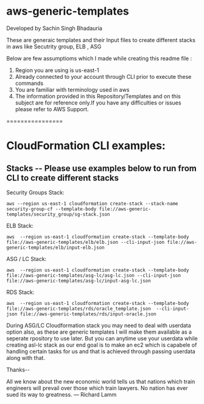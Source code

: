 # aws-generic-templates
Developed by Sachin Singh Bhadauria

These are generaic templates and their Input files to create different stacks in aws like Secutrity group, ELB , ASG

Below are few assumptioms which I made while creating this readme file :
1) Region you are using is us-east-1
2) Already connected to your account through CLI prior to execute these commands
3) You are familiar with terminology used in aws
4) The information provided in this Repository/Templates and on this subject are for reference only.If you have any difficulties  or issues please refer to AWS Support.


================

CloudFormation CLI examples:
================


Stacks -- Please use examples below to run from CLI to create different stacks
-----------------

Security Groups Stack:

    aws --region us-east-1 cloudformation create-stack --stack-name security-group-cf --template-body file://aws-generic-templates/security_group/sg-stack.json

ELB Stack:

    aws  --region us-east-1 cloudformation create-stack --template-body  file://aws-generic-templates/elb/elb.json --cli-input-json file://aws-generic-templates/elb/input-elb.json

ASG / LC Stack:

    aws  --region us-east-1 cloudformation create-stack --template-body  file://aws-generic-templates/asg-lc/asg-lc.json --cli-input-json file://aws-generic-templates/asg-lc/input-asg-lc.json

RDS Stack:

    aws  --region us-east-1 cloudformation create-stack --template-body  file://aws-generic-templates/rds/oracle_template.json  --cli-input-json file://aws-generic-templates/rds/input-oracle.json


During ASG/LC Cloudformation stack you may need to deal with userdata option also, as these are generic templates I will make them available as a seperate rpository to use later. But you can anytime use your userdata while creating asl-lc stack as our end goal is to make an ec2 which is capabele of handling certain tasks for us and that is achieved through passing userdata along with that.


Thanks--

All we know about the new economic world tells us that nations which train engineers will prevail over those which train lawyers. No nation has ever sued its way to greatness.
― Richard Lamm
